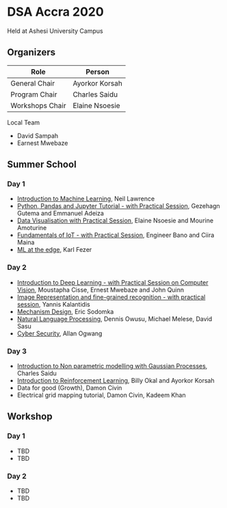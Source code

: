 # DSA Accra 2020

Held at Ashesi University Campus

## Organizers

| Role 				| Person 			|
| ----------------- | ------ 			|
| General Chair 	| Ayorkor Korsah 	|
| Program Chair 	| Charles Saidu 	|
| Workshops Chair 	| Elaine Nsoesie 	|


Local Team
 - David Sampah
 - Earnest Mwebaze

## Summer School

### Day 1
- [Introduction to Machine Learning](https://inverseprobability.com/2017/07/17/what-is-machine-learning), Neil Lawrence
- [Python, Pandas and Jupyter Tutorial - with Practical Session](https://drive.google.com/file/d/1rRm19WyMAdd7VbeOkF_uH_KCyV-6XFlh/view), Gezehagn Gutema and Emmanuel Adeiza
- [Data Visualisation with Practical Session](http://www.datascienceafrica.org/dsa2019addis/assets/DSA_Visualization.zip), Elaine Nsoesie and Mourine Amoturine
- [Fundamentals of IoT - with Practical Session](todo), Engineer Bano and Ciira Maina
- [ML at the edge](http://www.datascienceafrica.org/dsa2019accra/assets/Arm-DSA.pptx), Karl Fezer

### Day 2
- [Introduction to Deep Learning - with Practical Session on Computer Vision](https://github.com/emwebaze/dsa2019cv/raw/master/cassava_disease_detection.ipynb), Moustapha Cisse, Ernest Mwebaze and John Quinn
- [Image Representation and fine-grained recognition - with practical session](https://tinyurl.com/y548q86c), Yannis Kalantidis
- [Mechanism Design](http://www.datascienceafrica.org/dsa2019accra/assets/Accra%20mechanism%20design%20tutorial%20-%20good.pdf), Eric Sodomka
- [Natural Language Processing](http://www.datascienceafrica.org/dsa2019accra/assets/NLP-DSA-Accra.zip), Dennis Owusu, Michael Melese, David Sasu
- [Cyber Security](http://www.datascienceafrica.org/dsa2019accra/assets/DS_Africa-CyberSecurity.pdf), Allan Ogwang

### Day 3
- [Introduction to Non parametric modelling with Gaussian Processes](http://www.datascienceafrica.org/dsa2019accra/assets/Charles_i_saidu_gaussian_processes.zip), Charles Saidu
- [Introduction to Reinforcement Learning](http://www.datascienceafrica.org/dsa2019accra/assets/rl-material-accra2019.zip), Billy Okal and Ayorkor Korsah
- Data for good (Growth), Damon Civin
- Electrical grid mapping tutorial, Damon Civin, Kadeem Khan


## Workshop

### Day 1
- TBD
- TBD

### Day 2
- TBD
- TBD